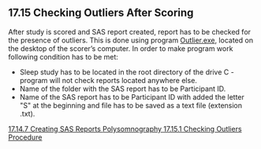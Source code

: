 ## 17.15 Checking Outliers After Scoring

After study is scored and SAS report created, report has to be checked for the presence of outliers. This is done using program <u>Outlier.exe</u>, located on the desktop of the scorer’s computer. In order to make program work following condition has to be met:

* Sleep study has to be located in the root directory of the drive C - program will not check reports located anywhere else.
* Name of the folder with the SAS report has to be Participant ID.
* Name of the SAS report has to be Participant ID with added the letter "S" at the beginning and file has to be saved as a text file (extension .txt).



<div class="center">
<div class="btn-group">
  <a href=":pages_path:/manuals/polysomnography/17-14-07-creating-sas-reports.md" class="btn btn-default">
    <span class="glyphicon glyphicon-chevron-left"></span>
    17.14.7 Creating SAS Reports
  </a>

  <a href=":pages_path:/manuals/polysomnography" class="btn btn-default">
    <span class="glyphicon glyphicon-chevron-up"></span>
    Polysomnography
  </a>

  <a href=":pages_path:/manuals/polysomnography/17-15-01-checking-outliers-procedure.md" class="btn btn-success">
    17.15.1 Checking Outliers Procedure
    <span class="glyphicon glyphicon-chevron-right"></span>
  </a>
</div>
</div>
